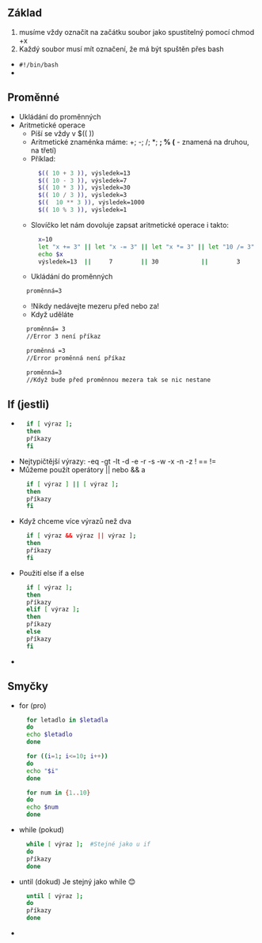 ## Základ
1. musíme vždy označit na začátku soubor jako spustitelný pomocí chmod +x
2. Každý soubor musí mít označení, že má být spuštěn přes bash
* `#!/bin/bash` 
* 
## Proměnné
* Ukládání do proměnných
* Aritmetické operace
  * Píší se vždy v  $((  ))
  * Aritmetické znaménka máme: +; -; /; *; **; % (** - znamená na druhou, na třetí)
  * Příklad:
    ```bash
      $(( 10 + 3 )), výsledek=13
      $(( 10 - 3 )), výsledek=7
      $(( 10 * 3 )), výsledek=30
      $(( 10 / 3 )), výsledek=3
      $((  10 ** 3 )), výsledek=1000
      $(( 10 % 3 )), výsledek=1
    ```
  * Slovíčko let nám dovoluje zapsat aritmetické operace i takto:
    ```bash	
      x=10
      let "x += 3" || let "x -= 3" || let "x *= 3" || let "10 /= 3" || let "10 %= 3"  #|| je zde použito jen na ukázání možností
      echo $x
      výsledek=13  ||     7        || 30            ||        3             ||    1
    ```
   * Ukládání do proměnných
    ```bash	
      proměnná=3
    ```
    * !Nikdy nedávejte mezeru před nebo za!
    * Když uděláte 
    ```bash	
      proměnná= 3
      //Error 3 není příkaz
    ```
    ```bash	
      proměnná =3
      //Error proměnná není příkaz
    ```
    ```bash	
      proměnná=3
      //Když bude před proměnnou mezera tak se nic nestane
    ```
## If (jestli)
  *
    ```bash	
      if [ výraz ];
      then  
      příkazy  
      fi  
    ```
 * Nejtypičtější výrazy: -eq -gt -lt -d -e -r -s -w -x -n -z ! == !=
 * Můžeme použít operátory || nebo && a
    ```bash	
      if [ výraz ] || [ výraz ];
      then  
      příkazy  
      fi  
    ``` 
 * Když chceme více výrazů než dva
    ```bash	
      if [ výraz && výraz || výraz ]; 
      then  
      příkazy  
      fi  
    ```
 * Použití else if a else
    ```bash	
      if [ výraz ];  
      then  
      příkazy 
      elif [ výraz ];  
      then  
      příkazy
      else  
      příkazy
      fi  
    ```
  *
## Smyčky
  * for (pro)
    ```bash	
      for letadlo in $letadla
      do  
      echo $letadlo  
      done  
    ```
    ```bash	
      for ((i=1; i<=10; i++))  
      do  
      echo "$i"  
      done  
    ```
    ```bash	
      for num in {1..10}  
      do  
      echo $num  
      done   
    ```
  * while (pokud)
    ```bash	
      while [ výraz ];  #Stejné jako u if
      do  
      příkazy   
      done     
    ```
  * until (dokud) Je stejný jako while 😊
    ```bash	
      until [ výraz ];  
      do  
      příkazy  
      done     
    ```
  * 
